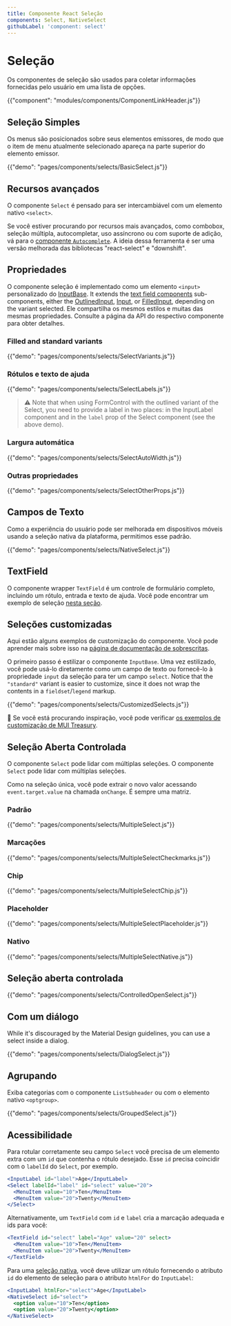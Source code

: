 ```yaml
---
title: Componente React Seleção
components: Select, NativeSelect
githubLabel: 'component: select'
---
```


# Seleção

<p class="description">Os componentes de seleção são usados para coletar informações fornecidas pelo usuário em uma lista de opções.</p>

{{"component": "modules/components/ComponentLinkHeader.js"}}

## Seleção Simples

Os menus são posicionados sobre seus elementos emissores, de modo que o item de menu atualmente selecionado apareça na parte superior do elemento emissor.

{{"demo": "pages/components/selects/BasicSelect.js"}}

## Recursos avançados

O componente `Select` é pensado para ser intercambiável com um elemento nativo `<select>`.

Se você estiver procurando por recursos mais avançados, como combobox, seleção múltipla, autocompletar, uso assíncrono ou com suporte de adição, vá para o [ componente `Autocomplete`](/components/autocomplete/). A ideia dessa ferramenta é ser uma versão melhorada das bibliotecas "react-select" e "downshift".

## Propriedades

O componente seleção é implementado como um elemento `<input>` personalizado do [InputBase](/api/input-base/). It extends the [text field components](/components/text-fields/) sub-components, either the [OutlinedInput](/api/outlined-input/), [Input](/api/input/), or [FilledInput](/api/filled-input/), depending on the variant selected. Ele compartilha os mesmos estilos e muitas das mesmas propriedades. Consulte a página da API do respectivo componente para obter detalhes.

### Filled and standard variants

{{"demo": "pages/components/selects/SelectVariants.js"}}

### Rótulos e texto de ajuda

{{"demo": "pages/components/selects/SelectLabels.js"}}

> ⚠ Note that when using FormControl with the outlined variant of the Select, you need to provide a label in two places: in the InputLabel component and in the `label` prop of the Select component (see the above demo).

### Largura automática

{{"demo": "pages/components/selects/SelectAutoWidth.js"}}

### Outras propriedades

{{"demo": "pages/components/selects/SelectOtherProps.js"}}

## Campos de Texto

Como a experiência do usuário pode ser melhorada em dispositivos móveis usando a seleção nativa da plataforma, permitimos esse padrão.

{{"demo": "pages/components/selects/NativeSelect.js"}}

## TextField

O componente wrapper `TextField` é um controle de formulário completo, incluindo um rótulo, entrada e texto de ajuda. Você pode encontrar um exemplo de seleção [nesta seção](/components/text-fields/#select).

## Seleções customizadas

Aqui estão alguns exemplos de customização do componente. Você pode aprender mais sobre isso na [página de documentação de sobrescritas](/customization/how-to-customize/).

O primeiro passo é estilizar o componente `InputBase`. Uma vez estilizado, você pode usá-lo diretamente como um campo de texto ou fornecê-lo à propriedade `input` da seleção para ter um campo `select`. Notice that the `"standard"` variant is easier to customize, since it does not wrap the contents in a `fieldset`/`legend` markup.

{{"demo": "pages/components/selects/CustomizedSelects.js"}}

🎨 Se você está procurando inspiração, você pode verificar [os exemplos de customização de MUI Treasury](https://mui-treasury.com/styles/select/).

## Seleção Aberta Controlada

O componente `Select` pode lidar com múltiplas seleções. O componente `Select` pode lidar com múltiplas seleções.

Como na seleção única, você pode extrair o novo valor acessando `event.target.value` na chamada `onChange`. É sempre uma matriz.

### Padrão

{{"demo": "pages/components/selects/MultipleSelect.js"}}

### Marcações

{{"demo": "pages/components/selects/MultipleSelectCheckmarks.js"}}

### Chip

{{"demo": "pages/components/selects/MultipleSelectChip.js"}}

### Placeholder

{{"demo": "pages/components/selects/MultipleSelectPlaceholder.js"}}

### Nativo

{{"demo": "pages/components/selects/MultipleSelectNative.js"}}

## Seleção aberta controlada

{{"demo": "pages/components/selects/ControlledOpenSelect.js"}}

## Com um diálogo

While it's discouraged by the Material Design guidelines, you can use a select inside a dialog.

{{"demo": "pages/components/selects/DialogSelect.js"}}

## Agrupando

Exiba categorias com o componente `ListSubheader` ou com o elemento nativo `<optgroup>`.

{{"demo": "pages/components/selects/GroupedSelect.js"}}

## Acessibilidade

Para rotular corretamente seu campo  `Select` você precisa de um elemento extra com um `id` que contenha o rótulo desejado. Esse `id` precisa coincidir com o `labelId` do `Select`, por exemplo.

```jsx
<InputLabel id="label">Age</InputLabel>
<Select labelId="label" id="select" value="20">
  <MenuItem value="10">Ten</MenuItem>
  <MenuItem value="20">Twenty</MenuItem>
</Select>
```

Alternativamente, um `TextField` com `id` e `label` cria a marcação adequada e ids para você:

```jsx
<TextField id="select" label="Age" value="20" select>
  <MenuItem value="10">Ten</MenuItem>
  <MenuItem value="20">Twenty</MenuItem>
</TextField>
```

Para uma [seleção nativa](#native-select), você deve utilizar um rótulo fornecendo o atributo `id` do elemento de seleção para o atributo `htmlFor` do `InputLabel`:

```jsx
<InputLabel htmlFor="select">Age</InputLabel>
<NativeSelect id="select">
  <option value="10">Ten</option>
  <option value="20">Twenty</option>
</NativeSelect>
```
